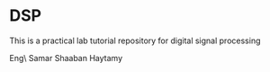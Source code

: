 # DSP
This is a practical lab tutorial repository for digital signal processing 

Eng\ Samar Shaaban Haytamy
